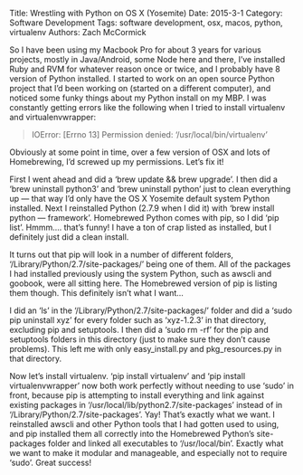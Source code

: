 Title: Wrestling with Python on OS X (Yosemite)
Date: 2015-3-1
Category: Software Development
Tags: software development, osx, macos, python, virtualenv
Authors: Zach McCormick


So I have been using my Macbook Pro for about 3 years for various projects, mostly in Java/Android, some Node here
and there, I’ve installed Ruby and RVM for whatever reason once or twice, and I probably have 8 version of Python
installed. I started to work on an open source Python project that I’d been working on (started on a different
computer), and noticed some funky things about my Python install on my MBP. I was constantly getting errors like
the following when I tried to install virtualenv and virtualenvwrapper:

> IOError: [Errno 13] Permission denied: ‘/usr/local/bin/virtualenv’

Obviously at some point in time, over a few version of OSX and lots of Homebrewing, I’d screwed up my
permissions. Let’s fix it!

First I went ahead and did a ‘brew update && brew upgrade’. I then did a ‘brew uninstall python3’ and ‘brew
uninstall python’ just to clean everything up — that way I’d only have the OS X Yosemite default system Python
installed. Next I reinstalled Python (2.7.9 when I did it) with ‘brew install python — framework’. Homebrewed
Python comes with pip, so I did ‘pip list’. Hmmm…. that’s funny! I have a ton of crap listed as installed,
but I definitely just did a clean install.

It turns out that pip will look in a number of different folders, ‘/Library/Python/2.7/site-packages/’ being
one of them. All of the packages I had installed previously using the system Python, such as awscli and goobook,
were all sitting here. The Homebrewed version of pip is listing them though. This definitely isn’t what I want…

I did an ‘ls’ in the ‘/Library/Python/2.7/site-packages/’ folder and did a ‘sudo pip uninstall xyz’
for every folder such as ‘xyz-1.2.3’ in that directory, excluding pip and setuptools. I then did a ‘sudo rm
-rf’ for the pip and setuptools folders in this directory (just to make sure they don’t cause problems). This
left me with only easy_install.py and pkg_resources.py in that directory.

Now let’s install virtualenv. ‘pip install virtualenv’ and ‘pip install virtualenvwrapper’
now both work perfectly without needing to use ‘sudo’ in front, because pip is attempting to install
everything and link against existing packages in ‘/usr/local/lib/python2.7/site-packages’ instead of in
‘/Library/Python/2.7/site-packages’. Yay! That’s exactly what we want. I reinstalled awscli and other
Python tools that I had gotten used to using, and pip installed them all correctly into the Homebrewed Python’s
site-packages folder and linked all executables to ‘/usr/local/bin’. Exactly what we want to make it modular
and manageable, and especially not to require ‘sudo’. Great success!
